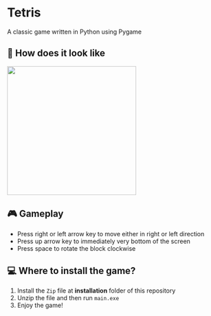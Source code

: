 # Tetris

A classic game written in Python using Pygame

## 👀 How does it look like

<img src='https://media.discordapp.net/attachments/902784727264673842/934989188653264896/unknown.png?width=454&height=427' style='height: 300px'>

## 🎮 Gameplay

-   Press right or left arrow key to move either in right or left direction
-   Press up arrow key to immediately very bottom of the screen
-   Press space to rotate the block clockwise

## 💻 Where to install the game?

1. Install the `Zip` file at **installation** folder of this repository
2. Unzip the file and then run `main.exe`
3. Enjoy the game!
